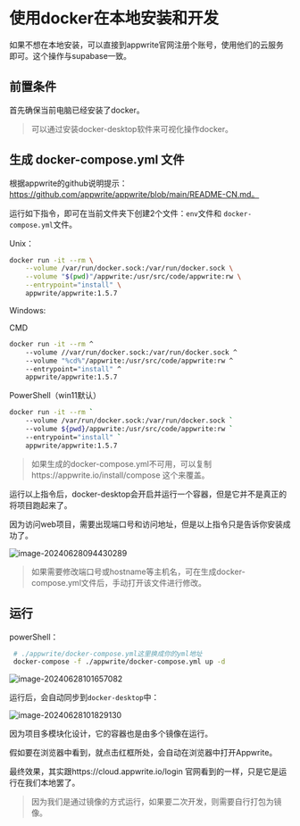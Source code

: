 # 使用docker在本地安装和开发

如果不想在本地安装，可以直接到appwrite官网注册个账号，使用他们的云服务即可。这个操作与supabase一致。

## 前置条件

首先确保当前电脑已经安装了docker。

> 可以通过安装docker-desktop软件来可视化操作docker。

## 生成 docker-compose.yml 文件

根据appwrite的github说明提示：https://github.com/appwrite/appwrite/blob/main/README-CN.md。

运行如下指令，即可在当前文件夹下创建2个文件：`env`文件和 `docker-compose.yml`文件。

Unix：

```bash
docker run -it --rm \
    --volume /var/run/docker.sock:/var/run/docker.sock \
    --volume "$(pwd)"/appwrite:/usr/src/code/appwrite:rw \
    --entrypoint="install" \
    appwrite/appwrite:1.5.7
```

Windows:

CMD

```bash
docker run -it --rm ^
    --volume //var/run/docker.sock:/var/run/docker.sock ^
    --volume "%cd%"/appwrite:/usr/src/code/appwrite:rw ^
    --entrypoint="install" ^
    appwrite/appwrite:1.5.7
```

PowerShell（win11默认）

```bash
docker run -it --rm `
    --volume /var/run/docker.sock:/var/run/docker.sock `
    --volume ${pwd}/appwrite:/usr/src/code/appwrite:rw `
    --entrypoint="install" `
    appwrite/appwrite:1.5.7
```

> 如果生成的docker-compose.yml不可用，可以复制https://appwrite.io/install/compose 这个来覆盖。

运行以上指令后，docker-desktop会开启并运行一个容器，但是它并不是真正的将项目跑起来了。

因为访问web项目，需要出现端口号和访问地址，但是以上指令只是告诉你安装成功了。

![image-20240628094430289](https://image.imqd.cn/202406280944669.png)

> 如果需要修改端口号或hostname等主机名，可在生成docker-compose.yml文件后，手动打开该文件进行修改。

## 运行

powerShell：

```bash
 # ./appwrite/docker-compose.yml这里换成你的yml地址
 docker-compose -f ./appwrite/docker-compose.yml up -d
```

![image-20240628101657082](https://image.imqd.cn/202406281016776.png)

运行后，会自动同步到`docker-desktop`中：

![image-20240628101829130](https://image.imqd.cn/202406281018889.png)

因为项目多模块化设计，它的容器也是由多个镜像在运行。

假如要在浏览器中看到，就点击红框所处，会自动在浏览器中打开Appwrite。

最终效果，其实跟https://cloud.appwrite.io/login 官网看到的一样，只是它是运行在我们本地罢了。

> 因为我们是通过镜像的方式运行，如果要二次开发，则需要自行打包为镜像。

